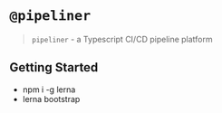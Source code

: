 # `@pipeliner`

> `pipeliner` - a Typescript CI/CD pipeline platform

## Getting Started

- npm i -g lerna
- lerna bootstrap
